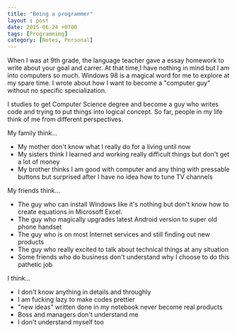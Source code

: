 ```yaml
---
title: "Being a programmer"
layout : post
date: 2015-06-24 +0700
tags: [Programmimg]
category: [Notes, Personal]
---
```


When I was at 9th grade, the language teacher gave a essay homework to write about your goal and carrer. At that time,I have nothing in mind but I am into computers so much. Windows 98 is a magical word for me to explore at my spare time. I wrote about how I want to become a "computer guy" without no specific specialization.

I studies to get Computer Science degree and become a guy who writes code and trying to put things into logical concept. So far, people in my life think of me from different perspectives. 

My family think...

* My mother don't know what I really do for a living until now
* My sisters think I learned and working really difficult things but don't get a lot of money
* My brother thinks I am good with computer and any thing with pressable buttons but surprised after I have no idea how to tune TV channels 

My friends think...

* The guy who can install Windows like it's nothing but don't know how to create equations in Microsoft Excel.
* The guy who magically upgrades latest Android version to super old phone handset
* The guy who is on most Internet services and still finding out new products
* The guy who really excited to talk about technical things at any situation
* Some friends who do business don't understand why I choose to do this pathetic job

I think...

* I don't know anything in details and throughly
* I am fucking lazy to make codes prettier
* "new ideas" written done in my notebook never become real products
* Boss and managers don't understand me
* I don't understand myself too
